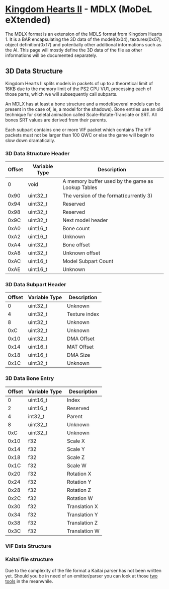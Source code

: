 # [Kingdom Hearts II](../../index) - MDLX (MoDeL eXtended)
The MDLX format is an extension of the MDLS format from Kingdom Hearts 1. It
is a BAR encapsulating the 3D data of the model(0x04), textures(0x07), object
definition(0x17) and potentially other additional informations such as the AI.
This page will mostly define the 3D data of the file as other informations will
be documented separately.


## 3D Data Structure

Kingdom Hearts II splits models in packets of up to a theoretical limit of 16KB
due to the memory limit of the PS2 CPU VU1, processing each of those parts,
which we will subsequently call subparts.


An MDLX has at least a bone structure and a model(several models can be present
in the case of, ie, a model for the shadows).
Bone entries use an old technique for skeletal animation called
Scale-Rotate-Translate or SRT. All bones SRT values are derived from their
parents.

Each subpart contains one or more VIF packet which contains 
The VIF packets must not be larger than 100 QWC or else the game will begin to
slow down dramatically.


### 3D Data Structure Header

| Offset | Variable Type | Description |
|--------|---------------|-------------|
| 0      | void | A memory buffer used by the game as Lookup Tables |
| 0x90 | uint32_t | The version of the format(currently 3) |
| 0x94 | uint32_t | Reserved |
| 0x98 | uint32_t | Reserved |
| 0x9C | uint32_t | Next model header |
| 0xA0 | uint16_t | Bone count |
| 0xA2 | uint16_t | Unknown |
| 0xA4 | uint32_t | Bone offset |
| 0xA8 | uint32_t | Unknown offset |
| 0xAC | uint16_t | Model Subpart Count |
| 0xAE | uint16_t | Unknown |

### 3D Data Subpart Header

| Offset | Variable Type | Description |
|--------|---------------|-------------|
| 0      | uint32_t | Unknown |
| 4 | uint32_t | Texture index |
| 8 | uint32_t | Unknown |
| 0xC | uint32_t | Unknown |
| 0x10 | uint32_t | DMA Offset |
| 0x14 | uint16_t | MAT Offset |
| 0x18 | uint16_t | DMA Size |
| 0x1C | uint32_t | Unknown |

### 3D Data Bone Entry 

| Offset | Variable Type | Description |
|--------|---------------|-------------|
| 0      | uint16_t | Index |
| 2 | uint16_t | Reserved |
| 4 | int32_t | Parent |
| 8 | uint32_t | Unknown |
| 0xC | uint32_t | Unknown |
| 0x10 | f32 | Scale X |
| 0x14 | f32 | Scale Y |
| 0x18 | f32 | Scale Z |
| 0x1C | f32 | Scale W |
| 0x20 | f32 | Rotation X |
| 0x24 | f32 | Rotation Y |
| 0x28 | f32 | Rotation Z |
| 0x2C | f32 | Rotation W |
| 0x30 | f32 | Translation X |
| 0x34 | f32 | Translation Y |
| 0x38 | f32 | Translation Z |
| 0x3C | f32 | Translation W |


### VIF Data Structure


### Kaitai file structure

Due to the complexity of the file format a Kaitai parser has not been written
yet. Should you be in need of an emitter/parser you can look at those
[two](https://code.govanify.com/govanify/kh2mdlx)
[tools](https://code.govanify.com/govanify/kh2vif) in the meanwhile.
